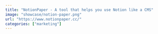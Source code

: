```yaml
---
title: "NotionPaper - A tool that helps you use Notion like a CMS"
image: "showcase/notion-paper.png"
url: "https://www.notionpaper.cc/"
categories: ["marketing"]
---
```

